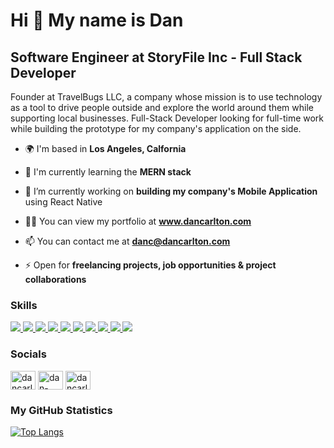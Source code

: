 <h1>Hi 👋 My name is Dan</h1>

<h2>Software Engineer at StoryFile Inc - Full Stack Developer</h2>

Founder at TravelBugs LLC, a company whose mission is to use technology as a tool to drive people outside and explore the world around them while supporting local businesses. Full-Stack Developer looking for full-time work while building the prototype for my company's application on the side. 

- 🌍 I'm based in **Los Angeles, Calfornia**

- 🧠 I'm currently learning the **MERN stack**

- 🔭 I’m currently working on **building my company's Mobile Application** using React Native

- 👨‍💻 You can view my portfolio at **www.dancarlton.com**

- 📫 You can contact me at **danc@dancarlton.com**

- ⚡ Open for **freelancing projects, job opportunities & project collaborations**

<h3 align="left">Skills</h3>
  <a href="https://developer.mozilla.org/en-US/docs/Web/html"> 
    <img src="https://skillicons.dev/icons?i=html" />
  </a>
  <a href="https://developer.mozilla.org/en-US/docs/Web/CSS"> 
    <img src="https://skillicons.dev/icons?i=css" /> 
  </a>
  <a href="https://developer.mozilla.org/en-US/docs/Web/JavaScript"> 
    <img src="https://skillicons.dev/icons?i=js" />
  </a>
  <a href="https://developer.mozilla.org/en-US/docs/Learn/Tools_and_testing/Client-   side_JavaScript_frameworks/React_getting_started">
    <img src="https://skillicons.dev/icons?i=react" />
  </a>  
  <a href="https://developer.mozilla.org/en-US/docs/Glossary/Node.js">
    <img src="https://skillicons.dev/icons?i=nodejs" /> 
  </a> 
  <a href="https://www.mongodb.com/docs/">
    <img src="https://skillicons.dev/icons?i=mongodb" />
  </a>
   <a href="https://developer.mozilla.org/en-US/docs/Learn/Server-side/Express_Nodejs/Introduction">
    <img src="https://skillicons.dev/icons?i=express" />
  </a>
  <a href="https://github.com/dancarlton"> 
    <img src="https://skillicons.dev/icons?i=github" />
  </a>
  <a href="https://www.figma.com/developers/api"> 
    <img src="https://skillicons.dev/icons?i=figma" /> 
  </a>   
  <a href="https://www.ableton.com/en/"> 
    <img src="https://skillicons.dev/icons?i=ableton" /> 
  </a> 

<h3 align="left">Socials</h3>
<p align="left">
  <a href="https://twitter.com/dancarlton_" target="blank"><img align="center" src="https://raw.githubusercontent.com/rahuldkjain/github-profile-readme-generator/master/src/images/icons/Social/twitter.svg" alt="dancarlton_" height="30" width="40" /></a>
  <a href="https://linkedin.com/in/dan-carlton" target="blank"><img align="center" src="https://raw.githubusercontent.com/rahuldkjain/github-profile-readme-generator/master/src/images/icons/Social/linked-in-alt.svg" alt="dan-carlton" height="30" width="40" /></a>
  <a href="https://instagram.com/dancarlton" target="blank"><img align="center" src="https://raw.githubusercontent.com/rahuldkjain/github-profile-readme-generator/master/src/images/icons/Social/instagram.svg" alt="dancarlton" height="30" width="40" /></a>
</p>

<h3 align="left">My GitHub Statistics</h3>
<a href="https://github.com/dancarlton/github-readme-stats">
  <img src="https://github-readme-stats.vercel.app/api/top-langs/?username=dancarlton&langscount=5&theme=dark&hide_border=true" alt="Top Langs">
</a>
